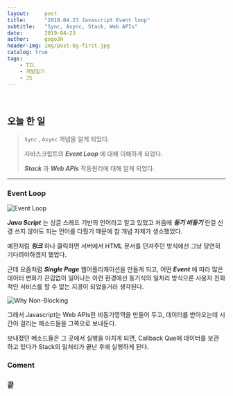 ```yaml
---
layout:     post
title:      "2019.04.23 Javascript Event loop"
subtitle:   "Sync, Async, Stack, Web APIs"
date:       2019-04-23
author:     gogoJH
header-img: img/post-bg-first.jpg
catalog: true
tags:
    - TIL
    - 개발일기
    - JS
---
```


<br>


## 오늘 한 일


> `Sync` , `Async` 개념을 알게 되었다.
> 
> 자바스크립트의 ***Event Loop*** 에 대해 이해하게 되었다.
> 
> ***Stack*** 과 ***Web APIs*** 작동원리에 대해 알게 되었다.

---

### Event Loop

![Event Loop](https://cdn-images-1.medium.com/max/800/1*m5M4NV495oH4ADvpnItnVQ.png)

***Java Script*** 는 싱글 스레드 기반의 언어라고 알고 있었고 처음에 ***동기 비동기*** 란걸 
신경 쓰지 않아도 되는 언어를 다뤘기 때문에 참 개념 자체가 생소했었다.
 
예전처럼 ***링크*** 하나 클릭하면 서버에서 HTML 문서를 던져주던 방식에선 그냥 당연히 기다려야하겠지 했었다.

근데 요즘처럼 ***Single Page*** 웹어플리케이션을 만들게 되고, 어떤 ***Event*** 에 따라 많은
데이터 변화가 끈김없이 일어나는 이런 환경에선 동기식의 일처리 방식으론 사용자 
친화적인 서비스를 할 수 없는 지경이 되었을거라 생각된다. 

![Why Non-Blocking](https://image.slidesharecdn.com/buildingnonblockingrest-151025131258-lva1-app6892/95/building-a-nonblocking-rest-api-in-less-than-30-minutes-11-638.jpg?cb=1445778858)

그래서 Javascript는 Web APIs란 비동기영역을 만들어 두고, 데이터를 받아오는데 
시간이 걸리는 메소드들을 그쪽으로 보내둔다.

보내졌던 메소드들은 그 곳에서 실행을 마치게 되면, Callback Que에 데이터를 보관
하고 있다가 Stack의 일처리가 끝난 후에 실행하게 된다. 


### Coment



### 끝
<!--stackedit_data:
eyJwcm9wZXJ0aWVzIjoibGF5b3V0OiAgICAgcG9zdFxudGl0bG
U6ICAgICAgXCIyMDE5LjA0LjIzIEphdmFzY3JpcHQgRXZlbnQg
bG9vcFwiXG5zdWJ0aXRsZTogICBcIlN5bmMsIEFzeW5jLCBTdG
FjaywgV2ViIEFQSXNcIlxuZGF0ZTogICAgICAgMjAxOS0wNC0x
NVxuYXV0aG9yOiAgICAgZ29nb0pIXG5oZWFkZXItaW1nOiAvaW
1nL3Bvc3QtYmctZmlyc3QuanBnXG5jYXRhbG9nOiB0cnVlXG50
YWdzOlxuICAgIC0gVElMXG4gICAgLSDqsJzrsJzsnbzquLBcbi
AgICAtIEpTXG4iLCJoaXN0b3J5IjpbLTM5MzkyNjU5NywtMzA2
NjAyNDU5LC03MTQzNDI4NiwtMjA0ODg5MTE4MCwtODQzNzg0NT
IyLDkxOTM1MDM0MiwtNzQ5MTE3NjMwLDE1ODE0NDQ3NTQsNTg5
NTkxMTc2LDE0MTY3OTYwMzIsLTE1MTA3NjQwMzYsLTEyMzQ2NT
ExOTBdfQ==
-->